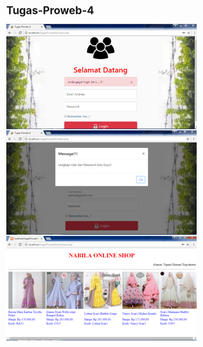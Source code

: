 # Tugas-Proweb-4
![gabar1](https://github.com/NabilahTm/Tugas-Proweb-4/blob/master/gbr1%20salah%20user.PNG)
![gambar2](https://github.com/NabilahTm/Tugas-Proweb-4/blob/master/gbr2%20apabila%20password%20belum%20terisi.PNG)
![gambar3](https://github.com/NabilahTm/Tugas-Proweb-4/blob/master/gbr3%20berhasil%20login.PNG)
